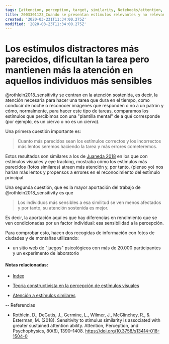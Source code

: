 ```yaml
---
tags: [attencion, perception, target, similarity, Notebooks/attention, Notebooks/perception]
title: 2003301123_Cuando se presentan estímulos relevantes y no relevantes muy parecidos la tarea es más difícil
created: '2020-03-231T11:34:00.275Z'
modified: '2020-03-23T11:34:00.275Z'
---
```


# Los estímulos distractores más parecidos, dificultan la tarea pero mantienen más la atención en aquellos individuos más sensibles

@rothlein2018_sensitivity se centran en la atención sostenida, es decir, la atención necesaria para hacer una tarea que dura en el tiempo, como conducir de noche o reconocer imágenes que responden o no a un patrón y cómo, normalmente, para hacer este tipo de tareas, comparamos los estímulos que percibimos con una "plantilla mental" de a qué corresponde (por ejemplo, es un ciervo o no es un ciervo).

Una primera cuestión importante es:

> Cuanto más parecidos sean los estímulos correctos y los incorrectos más lentos seremos haciendo la tarea y más errores cometeremos.

Estos resultados son similares a los de [Juaneda 2018](2003260716_estimulosproximosysimilares_atencion.md) en los que con estímulos visuales y eye tracking, mostraba cómo los estímulos más parecidos (fotos similares) atraen más atención y, por tanto, (pienso yo) nos harían más lentos y propensos a errores en el reconocimiento del estímulo principal.

Una segunda cuestión, que es la mayor aportación del trabajo de @rothlein2018_sensitivity es que

> Los individuos más sensibles a esa similitud se ven menos afectados y por tanto, su atención sostenida es mejor.

Es decir, la aportación aquí es que hay diferencias en rendimiento que se ven condicionadas por un factor individual: esa sensibilidad a la percepción.

Para comprobar esto, hacen dos recogidas de información con fotos de ciudades y de montañas utilizando:

- un sitio web de "juegos" psicológicos con más de 20.000 participantes y un experimento de laboratorio

#### Notas relacionadas: 

- [Index](_2003101705_index.md)

- [Teoría constructivista en la percepción de estímulos visuales](2003161131_unificacion_percepcion_ecologia_construccion.md)

- [Atención a estímulos similares](2003260716_estimulosproximosysimilares_atencion.md)



--
Referencias

- Rothlein, D., DeGutis, J., Germine, L., Wilmer, J., McGlinchey, R., & Esterman, M. (2018). Sensitivity to stimulus similarity is associated with greater sustained attention ability. Attention, Perception, and Psychophysics, 80(6), 1390–1408. https://doi.org/10.3758/s13414-018-1504-0


